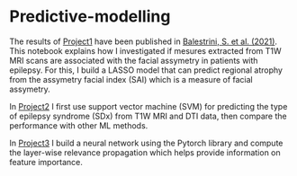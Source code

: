# Predictive-modelling
The results of [Project1](https://github.com/Seymour22/Predictive-modelling/blob/main/Project%201:%20Investigating%20the%20impact%20brain%20atrophy%20has%20on%20facial%20assemetry.ipynb) have been published in [Balestrini, S. et al. (2021)](https://www.ncbi.nlm.nih.gov/pmc/articles/PMC8244637/). This notebook explains how I investigated if mesures extracted from T1W MRI scans are associated with the facial assymetry in patients with epilepsy. For this, I build a LASSO model that can predict regional atrophy from the assymetry facial index (SAI) which is a measure of facial assymetry.

In [Project2](https://github.com/Seymour22/Predictive-modelling/blob/main/Project%202:%20Compute%20revelance%20for%20neural%20network%20that%20uses%20tabular%20data.ipynb) I first use support vector machine (SVM) for predicting the type of epilepsy syndrome (SDx) from T1W MRI and DTI data, then compare the performance with other ML methods.

In [Project3](https://github.com/Seymour22/Predictive-modelling/blob/main/Project%203:%20Predict%20epilepsy%20subtype%20from%20imaging%20data.ipynb) I build a neural network using the Pytorch library and compute the layer-wise relevance propagation which helps provide information on feature importance.
